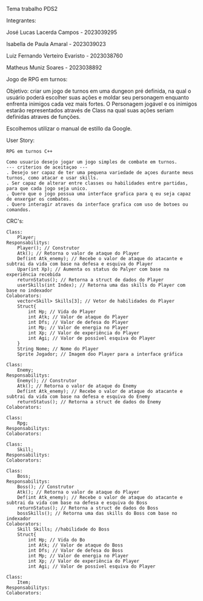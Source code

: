 Tema trabalho PDS2

Integrantes: 

José Lucas Lacerda Campos - 2023039295

Isabella de Paula Amaral - 2023039023

Luiz Fernando Verteiro Evaristo - 2023038760

Matheus Muniz Soares - 2023038892

Jogo de RPG em turnos:

Objetivo: criar um jogo de turnos em uma dungeon pré definida, na qual o usuário poderá escolher suas ações e moldar seu personagem enquanto enfrenta inimigos cada vez mais fortes. O Personagem jogável e os inimigos estarão representados através de Class na qual suas ações seriam definidas atraves de funções.

Escolhemos utilizar o manual de estillo da Google.

User Story: 

    RPG em turnos C++

    Como usuario desejo jogar um jogo simples de combate em turnos.
    --- criterios de aceitaçao ---
    . Desejo ser capaz de ter uma pequena variedade de açoes durante meus turnos, como atacar e usar skills.
    . Ser capaz de alterar entre classes ou habilidades entre partidas, para que cada jogo seja unico.
    . Quero que o jogo possua uma interface grafica para q eu seja capaz de enxergar os combates.
    . Quero interagir atraves da interface grafica com uso de botoes ou comandos.

CRC's:

    Class: 
        Player;
    Responsabilitys:
        Player(); // Construtor
        Atk(); // Retorna o valor de ataque do Player
        Def(int Atk_enemy); // Recebe o valor de ataque do atacante e subtrai da vida com base na defesa e esquiva do Player 
        Upar(int Xp); // Aumenta os status do Palyer com base na experiência recebida
        returnStatus(); // Retorna a struct de dados do Player
        userSkills(int Index); // Retorna uma das skills do Player com base no indexador
    Colaborators:
        vector<Skill> Skills[3]; // Vetor de habilidades do Player
        Struct{
            int Hp; // Vida do Player 
            int Atk; // Valor de ataque do Player
            int Dfs; // Valor de defesa do Player
            int Mp; // Valor de energia no Player
            int Xp; // Valor de experiência do Player
            int Agi; // Valor de possível esquiva do Player
        } 
        String Nome; // Nome do Player
        Sprite Jogador; // Imagem doo Player para a interface gráfica

    Class: 
        Enemy;
    Responsabilitys:
        Enemy(); // Construtor
        Atk(); // Retorna o valor de ataque do Enemy
        Def(int Atk_enemy); // Recebe o valor de ataque do atacante e subtrai da vida com base na defesa e esquiva do Enemy
        returnStatus(); // Retorna a struct de dados do Enemy
    Colaborators:

    Class: 
        Rpg;
    Responsabilitys:
    Colaborators:

    Class: 
        Skill;
    Responsabilitys:
    Colaborators:

    Class: 
        Boss;
    Responsabilitys:
        Boss(); // Construtor
        Atk(); // Retorna o valor de ataque do Player
        Def(int Atk_enemy); // Recebe o valor de ataque do atacante e subtrai da vida com base na defesa e esquiva do Boss 
        returnStatus(); // Retorna a struct de dados do Boss
        bossSkills(); // Retorna uma das skills do Boss com base no indexador
    Colaborators:
        Skill Skills; //habilidade do Boss
        Struct{
            int Hp; // Vida do Bo 
            int Atk; // Valor de ataque do Boss
            int Dfs; // Valor de defesa do Boss
            int Mp; // Valor de energia no Player
            int Xp; // Valor de experiência do Player
            int Agi; // Valor de possível esquiva do Player

    Class: 
        Item;
    Responsabilitys:
    Colaborators:

